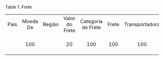 <div id="d419285e1" class="table">

<div class="table-title">

Table 1. Frete

</div>

<div class="table-contents">

|      |          |        |                |                    |       |                |      |      |                       |
| :--: | :------: | :----: | :------------: | :----------------: | :---: | :------------: | :--: | :--: | :-------------------: |
| País | Moeda De | Região | Valor do Frete | Categoria de Frete | Frete | Transportadora | Para | Para |     Válido desde      |
|      |   100    |        |       20       |        100         |  100  |      100       |      |      | 2003-06-01 00:00:00.0 |

</div>

</div>

